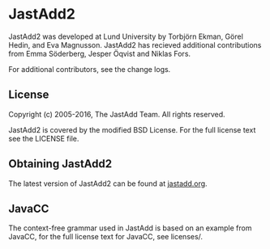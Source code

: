 JastAdd2
========

JastAdd2 was developed at Lund University by Torbj&ouml;rn Ekman, G&ouml;rel
Hedin, and Eva Magnusson. JastAdd2 has recieved additional contributions from
Emma S&ouml;derberg, Jesper &Ouml;qvist and Niklas Fors.

For additional contributors, see the change logs.

License
-------

Copyright (c) 2005-2016, The JastAdd Team. All rights reserved.

JastAdd2 is covered by the modified BSD License. For the full license text
see the LICENSE file.

Obtaining JastAdd2
------------------

The latest version of JastAdd2 can be found at [jastadd.org](http://jastadd.org).

JavaCC
------

The context-free grammar used in JastAdd is based on an example from JavaCC, for the
full license text for JavaCC, see licenses/. 
